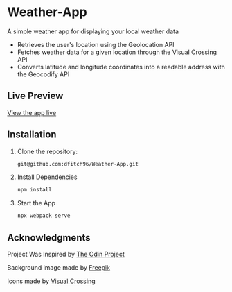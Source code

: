 # Weather-App

A simple weather app for displaying your local weather data

- Retrieves the user's location using the Geolocation API
- Fetches weather data for a given location through the Visual Crossing API
- Converts latitude and longitude coordinates into a readable address with the Geocodify API

## Live Preview

[View the app live](https://dfitch96.github.io/Weather-App/)

## Installation

1. Clone the repository:
   ```bash
   git@github.com:dfitch96/Weather-App.git
2. Install Dependencies
   ```bash
   npm install
3. Start the App
   ```bash
   npx webpack serve
   
## Acknowledgments

Project Was Inspired by [The Odin Project](https://www.theodinproject.com/lessons/node-path-javascript-weather-app)

Background image made by [Freepik](https://www.freepik.com/)

Icons made by [Visual Crossing](https://github.com/visualcrossing/WeatherIcons)

  
   

     
